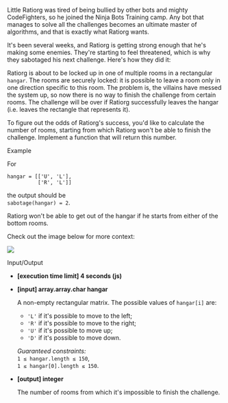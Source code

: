 
Little Ratiorg was tired of being bullied by other bots and mighty CodeFighters, so he joined the Ninja Bots Training camp. Any bot that manages to solve all the challenges becomes an ultimate master of algorithms, and that is exactly what Ratiorg wants.

It's been several weeks, and Ratiorg is getting strong enough that he's making some enemies. They're starting to feel threatened, which is why they sabotaged his next challenge. Here's how they did it:

Ratiorg is about to be locked up in one of multiple rooms in a rectangular  `hangar`. The rooms are securely locked: it is possible to leave a room only in one direction specific to this room. The problem is, the villains have messed the system up, so now there is no way to finish the challenge from certain rooms. The challenge will be over if Ratiorg successfully leaves the hangar (i.e. leaves the rectangle that represents it).

To figure out the odds of Ratiorg's success, you'd like to calculate the number of rooms, starting from which Ratiorg won't be able to finish the challenge. Implement a function that will return this number.

Example

For

```
hangar = [['U', 'L'],
          ['R', 'L']]

```

the output should be  
`sabotage(hangar) = 2`.

Ratiorg won't be able to get out of the hangar if he starts from either of the bottom rooms.

Check out the image below for more context:

![](https://codesignal.s3.amazonaws.com/tasks/sabotage/img/example.png?_tm=1582087499951)

Input/Output

-   **[execution time limit] 4 seconds (js)**

-   **[input] array.array.char hangar**

    A non-empty rectangular matrix. The possible values of  `hangar[i]`  are:

    -   `'L'`  if it's possible to move to the left;
    -   `'R'`  if it's possible to move to the right;
    -   `'U'`  if it's possible to move up;
    -   `'D'`  if it's possible to move down.

    _Guaranteed constraints:_  
    `1 ≤ hangar.length ≤ 150`,  
    `1 ≤ hangar[0].length ≤ 150`.

-   **[output] integer**

    The number of rooms from which it's impossible to finish the challenge.
